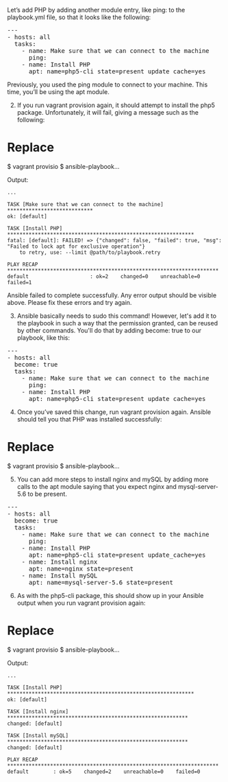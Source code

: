Let’s add PHP by adding another module entry, like ping: to the playbook.yml file, so that it looks like the following:

<pre class="file" data-filename="playbook.yml">
---
- hosts: all
  tasks:
    - name: Make sure that we can connect to the machine
      ping:
    - name: Install PHP
      apt: name=php5-cli state=present update_cache=yes
</pre>

Previously, you used the ping module to connect to your machine. This time, you’ll be using the apt module.

2. If you run vagrant provision again, it should attempt to install the php5 package. Unfortunately, it will fail, giving a message such as the following:

# Replace
$ vagrant provisio
$ ansible-playbook...

Output:
```
...

TASK [Make sure that we can connect to the machine] ****************************
ok: [default]

TASK [Install PHP] *************************************************************
fatal: [default]: FAILED! => {"changed": false, "failed": true, "msg": "Failed to lock apt for exclusive operation"}
	to retry, use: --limit @path/to/playbook.retry

PLAY RECAP *********************************************************************
default                    : ok=2    changed=0    unreachable=0    failed=1   
```

Ansible failed to complete successfully. Any error output should be visible above. Please fix these errors and try again.

3. Ansible basically needs to sudo this command! However, let's add it to the playbook in such a way that the permission granted, can be reused by other commands. You'll do that by adding become: true to our playbook, like this:

<pre class="file" data-filename="playbook.yml">
---
- hosts: all
  become: true
  tasks:
    - name: Make sure that we can connect to the machine
      ping:
    - name: Install PHP
      apt: name=php5-cli state=present update_cache=yes
</pre>

4. Once you’ve saved this change, run vagrant provision again. Ansible should tell you that PHP was installed successfully:

# Replace
$ vagrant provisio
$ ansible-playbook...

5. You can add more steps to install nginx and mySQL by adding more calls to the apt module saying that you expect nginx and mysql-server-5.6 to be present.

<pre class="file" data-filename="playbook.yml">
---
- hosts: all
  become: true
  tasks:
    - name: Make sure that we can connect to the machine
      ping:
    - name: Install PHP
      apt: name=php5-cli state=present update_cache=yes
    - name: Install nginx
      apt: name=nginx state=present
    - name: Install mySQL
      apt: name=mysql-server-5.6 state=present
</pre>

6. As with the php5-cli package, this should show up in your Ansible output when you run vagrant provision again:

# Replace
$ vagrant provisio
$ ansible-playbook...

Output:
```
...

TASK [Install PHP] *************************************************************
ok: [default]

TASK [Install nginx] ***********************************************************
changed: [default]

TASK [Install mySQL] ***********************************************************
changed: [default]

PLAY RECAP *********************************************************************
default        : ok=5    changed=2    unreachable=0    failed=0
```
